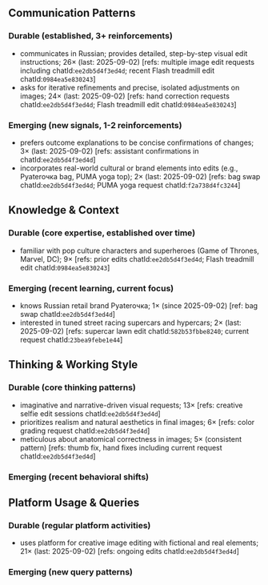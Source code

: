 ## Communication Patterns
### Durable (established, 3+ reinforcements)
- communicates in Russian; provides detailed, step-by-step visual edit instructions; 26× (last: 2025-09-02) [refs: multiple image edit requests including chatId:`ee2db5d4f3ed4d`; recent Flash treadmill edit chatId:`0984ea5e830243`]
- asks for iterative refinements and precise, isolated adjustments on images; 24× (last: 2025-09-02) [refs: hand correction requests chatId:`ee2db5d4f3ed4d`; Flash treadmill edit chatId:`0984ea5e830243`]

### Emerging (new signals, 1-2 reinforcements)
- prefers outcome explanations to be concise confirmations of changes; 3× (last: 2025-09-02) [refs: assistant confirmations in chatId:`ee2db5d4f3ed4d`]
- incorporates real-world cultural or brand elements into edits (e.g., Pyaterочка bag, PUMA yoga top); 2× (last: 2025-09-02) [refs: bag swap chatId:`ee2db5d4f3ed4d`; PUMA yoga request chatId:`f2a738d4fc3244`]

## Knowledge & Context
### Durable (core expertise, established over time)
- familiar with pop culture characters and superheroes (Game of Thrones, Marvel, DC); 9× [refs: prior edits chatId:`ee2db5d4f3ed4d`; Flash treadmill edit chatId:`0984ea5e830243`]

### Emerging (recent learning, current focus)  
- knows Russian retail brand Pyaterочка; 1× (since 2025-09-02) [ref: bag swap chatId:`ee2db5d4f3ed4d`]
- interested in tuned street racing supercars and hypercars; 2× (last: 2025-09-02) [refs: supercar lawn edit chatId:`582b53fbbe8240`; current request chatId:`23bea9febe1e44`]

## Thinking & Working Style
### Durable (core thinking patterns)
- imaginative and narrative-driven visual requests; 13× [refs: creative selfie edit sessions chatId:`ee2db5d4f3ed4d`]
- prioritizes realism and natural aesthetics in final images; 6× [refs: color grading request chatId:`ee2db5d4f3ed4d`]
- meticulous about anatomical correctness in images; 5× (consistent pattern) [refs: thumb fix, hand fixes including current request chatId:`ee2db5d4f3ed4d`]

### Emerging (recent behavioral shifts)

## Platform Usage & Queries
### Durable (regular platform activities)
- uses platform for creative image editing with fictional and real elements; 21× (last: 2025-09-02) [refs: ongoing edits chatId:`ee2db5d4f3ed4d`]

### Emerging (new query patterns)
